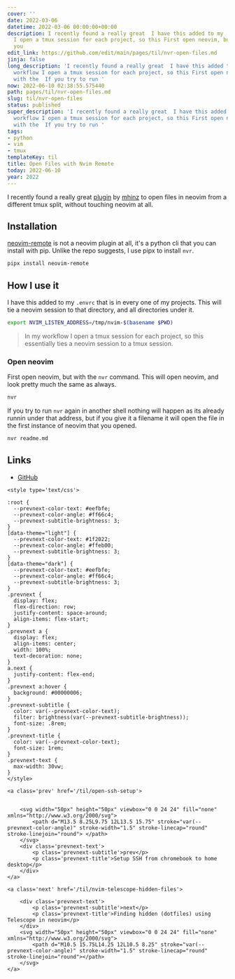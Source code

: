 ```yaml
---
cover: ''
date: 2022-03-06
datetime: 2022-03-06 00:00:00+00:00
description: I recently found a really great  I have this added to my  In my workflow
  I open a tmux session for each project, so this First open neovim, but with the  If
  you
edit_link: https://github.com/edit/main/pages/til/nvr-open-files.md
jinja: false
long_description: 'I recently found a really great  I have this added to my  In my
  workflow I open a tmux session for each project, so this First open neovim, but
  with the  If you try to run '
now: 2022-06-10 02:38:55.575440
path: pages/til/nvr-open-files.md
slug: til/nvr-open-files
status: published
super_description: 'I recently found a really great  I have this added to my  In my
  workflow I open a tmux session for each project, so this First open neovim, but
  with the  If you try to run '
tags:
- python
- vim
- tmux
templateKey: til
title: Open Files with Nvim Remote
today: 2022-06-10
year: 2022
---
```


I recently found a really great [plugin](https://github.com/mhinz/neovim-remote) by
[mhinz](https://github.com/mhinz) to open files in neovim from a
different tmux split, without touching neovim at all.

## Installation

[neovim-remote](https://github.com/mhinz/neovim-remote) is not a neovim
plugin at all, it's a python cli that you can install with pip.  Unlike
the repo suggests, I use pipx to install `nvr`.


``` bash
pipx install neovim-remote
```

## How I use it

I have this added to my `.envrc` that is in every one of my projects.
This will tie a neovim session to that directory, and all directories
under it.

``` bash
export NVIM_LISTEN_ADDRESS=/tmp/nvim-$(basename $PWD)
```

> In my workflow I open a tmux session for each project, so this
> essentially ties a neovim session to a tmux session.

### Open neovim

First open neovim, but with the `nvr` command.  This will open neovim,
and look pretty much the same as always.

``` bash
nvr
```

If you try to run `nvr` again in another shell nothing will happen as
its already runnin under that address, but if you give it a filename it
will open the file in the first instance of neovim that you opened.

``` bash
nvr readme.md
````

## Links

* [GitHub](https://github.com/mhinz/neovim-remote)
<div class='prevnext'>

    <style type='text/css'>

    :root {
      --prevnext-color-text: #eefbfe;
      --prevnext-color-angle: #ff66c4;
      --prevnext-subtitle-brightness: 3;
    }
    [data-theme="light"] {
      --prevnext-color-text: #1f2022;
      --prevnext-color-angle: #ffeb00;
      --prevnext-subtitle-brightness: 3;
    }
    [data-theme="dark"] {
      --prevnext-color-text: #eefbfe;
      --prevnext-color-angle: #ff66c4;
      --prevnext-subtitle-brightness: 3;
    }
    .prevnext {
      display: flex;
      flex-direction: row;
      justify-content: space-around;
      align-items: flex-start;
    }
    .prevnext a {
      display: flex;
      align-items: center;
      width: 100%;
      text-decoration: none;
    }
    a.next {
      justify-content: flex-end;
    }
    .prevnext a:hover {
      background: #00000006;
    }
    .prevnext-subtitle {
      color: var(--prevnext-color-text);
      filter: brightness(var(--prevnext-subtitle-brightness));
      font-size: .8rem;
    }
    .prevnext-title {
      color: var(--prevnext-color-text);
      font-size: 1rem;
    }
    .prevnext-text {
      max-width: 30vw;
    }
    </style>
    
    <a class='prev' href='/til/open-ssh-setup'>
    

        <svg width="50px" height="50px" viewbox="0 0 24 24" fill="none" xmlns="http://www.w3.org/2000/svg">
            <path d="M13.5 8.25L9.75 12L13.5 15.75" stroke="var(--prevnext-color-angle)" stroke-width="1.5" stroke-linecap="round" stroke-linejoin="round"> </path>
        </svg>
        <div class='prevnext-text'>
            <p class='prevnext-subtitle'>prev</p>
            <p class='prevnext-title'>Setup SSH from chromebook to home desktop</p>
        </div>
    </a>
    
    <a class='next' href='/til/nvim-telescope-hidden-files'>
    
        <div class='prevnext-text'>
            <p class='prevnext-subtitle'>next</p>
            <p class='prevnext-title'>Finding hidden (dotfiles) using Telescope in neovim</p>
        </div>
        <svg width="50px" height="50px" viewbox="0 0 24 24" fill="none" xmlns="http://www.w3.org/2000/svg">
            <path d="M10.5 15.75L14.25 12L10.5 8.25" stroke="var(--prevnext-color-angle)" stroke-width="1.5" stroke-linecap="round" stroke-linejoin="round"></path>
        </svg>
    </a>
  </div>